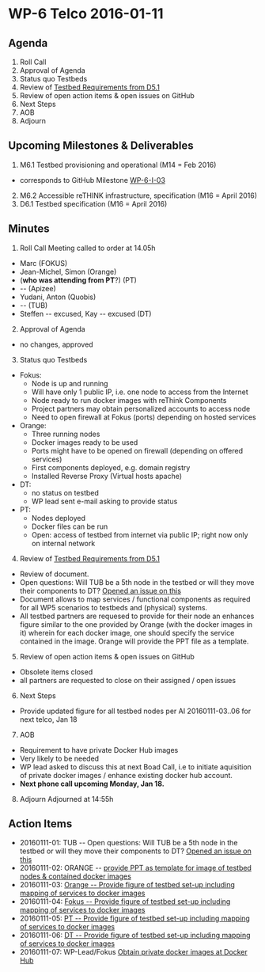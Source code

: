 # WP-6 Telco 2016-01-11

## Agenda

1. Roll Call
2. Approval of Agenda
3. Status quo Testbeds
4. Review of [Testbed Requirements from D5.1](https://github.com/reTHINK-project/testbeds/blob/master/docs/Testbed-Design/testbed-description.md)
5. Review of open action items & open issues on GitHub
6. Next Steps
7. AOB
8. Adjourn

## Upcoming Milestones & Deliverables

1. M6.1 Testbed provisioning and operational (M14 = Feb 2016)
  * corresponds to GitHub Milestone [WP-6-I-03](https://github.com/reTHINK-project/testbeds/milestones/WP-6-I-03:%20%20Initial%20set-up%20of%20testbed%20nodes)
2. M6.2 Accessible reTHINK infrastructure, specification (M16 = April 2016)
3. D6.1 Testbed specification (M16 = April 2016)

## Minutes

1. Roll Call
Meeting called to order at 14.05h
  * Marc (FOKUS)
  * Jean-Michel, Simon (Orange)
  * (**who was attending from PT**?) (PT)
  * -- (Apizee)
  * Yudani, Anton (Quobis)
  * -- (TUB)
  * Steffen -- excused, Kay -- excused  (DT)
2. Approval of Agenda
 * no changes, approved
3. Status quo Testbeds
 * Fokus:
   * Node is up and running
   * Will have only 1 public IP, i.e. one node to access from the Internet
   * Node ready to run docker images with reThink Components
   * Project partners may obtain personalized accounts to access node
   * Need to open firewall at Fokus (ports) depending on hosted services
 * Orange:
   * Three running nodes
   * Docker images ready to be used
   * Ports might have to be opened on firewall (depending on offered services)
   * First components deployed, e.g. domain registry
   * Installed Reverse Proxy (Virtual hosts apache)
 * DT:
   * no status on testbed
   * WP lead sent e-mail asking to provide status
 * PT:
   * Nodes deployed
   * Docker files can be run
   * Open:  access of testbed from internet via public IP; right now only on internal network
4. Review of [Testbed Requirements from D5.1](https://github.com/reTHINK-project/testbeds/blob/master/docs/Testbed-Design/testbed-description.md)
 * Review of document.
 * Open questions: Will TUB be a 5th node in the testbed or will they move their components to DT?  [Opened an issue on this](https://github.com/reTHINK-project/testbeds/issues/23)
 * Document allows to map services / functional components as required for all WP5 scenarios to testbeds and (physical) systems.
 * All testbed partners are requesed to provide for their node an enhances figure similar to the one provided by Orange (with the docker images in it) wherein for each docker image, one should specify the service contained in the image.  Orange will provide the PPT file as a template.
5. Review of open action items & open issues on GitHub
 * Obsolete items closed
 * all partners are requested to close on their assigned / open issues
6. Next Steps
 * Provide updated figure for all testbed nodes per AI 20160111-03..06 for next telco, Jan 18
7. AOB
 * Requirement to have private Docker Hub images
  * Very likely to be needed
  * WP lead asked to discuss this at next Boad Call, i.e to initiate aquisition of private docker images / enhance existing docker hub account.
 * **Next phone call upcoming Monday, Jan 18.**
8. Adjourn
Adjourned at 14:55h

## Action Items
* 20160111-01: TUB -- Open questions: Will TUB be a 5th node in the testbed or will they move their components to DT?  [Opened an issue on this](https://github.com/reTHINK-project/testbeds/issues/23)
* 20160111-02: ORANGE -- [provide PPT as template for image of testbed nodes & contained docker images](https://github.com/reTHINK-project/testbeds/issues/24)
* 20160111-03: [Orange -- Provide figure of testbed set-up including mapping of services to docker images](https://github.com/reTHINK-project/testbeds/issues/28)
* 20160111-04: [Fokus -- Provide figure of testbed set-up including mapping of services to docker images](https://github.com/reTHINK-project/testbeds/issues/25)
* 20160111-05: [PT -- Provide figure of testbed set-up including mapping of services to docker images](https://github.com/reTHINK-project/testbeds/issues/26)
* 20160111-06: [DT -- Provide figure of testbed set-up including mapping of services to docker images](https://github.com/reTHINK-project/testbeds/issues/27)
* 20160111-07: WP-Lead/Fokus [Obtain private docker images at Docker Hub](https://github.com/reTHINK-project/testbeds/issues/29)
